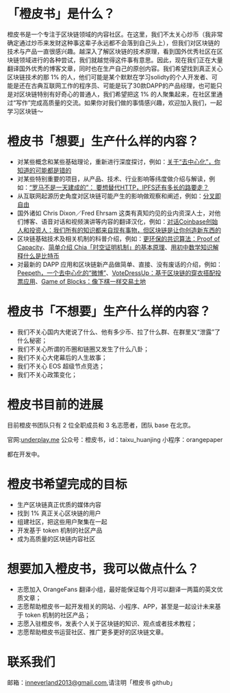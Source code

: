 # 「橙皮书」是什么？
橙皮书是一个专注于区块链领域的内容社区。在这里，我们不太关心炒币（我非常确定通过炒币来发财这种事这辈子永远都不会落到自己头上），但我们对区块链的技术与产品一直很感兴趣。越深入了解区块链的技术原理，看到国外优秀社区在区块链领域进行的各种尝试，我们就越觉得这件事有意思。因此，现在我们正在大量翻译国外优秀的博客文章，同时也在生产自己的原创内容。我们希望找到真正关心区块链技术的那 1% 的人，他们可能是某个默默在学习solidty的个人开发者、可能是还在古典互联网工作的程序员、可能是玩了30款DAPP的产品经理，也可能只是对区块链特别有好奇心的普通人，我们希望把这 1% 的人聚集起来，在社区里通过“写作”完成高质量的交流。如果你对我们做的事情感兴趣，欢迎加入我们，一起学习区块链～

# 橙皮书「想要」生产什么样的内容？

- 对某些概念和某些基础理论，重新进行深度探讨，例如：[关于“去中心化”，你知道的可能都是错的](https://underplay.me/orange/p/1)
- 对某些特别重要的项目，从产品、技术、行业影响等纬度做介绍与解读，例如：[“罗马不是一天建成的”： 要想替代HTTP，IPFS还有多长的路要走？](https://underplay.me/orange/p/11)
- 从互联网起源历史角度对区块链可能产生的影响做观察和阐述，例如：[分叉即自由](https://underplay.me/orange/p/20)
- 国外诸如 Chris Dixon／Fred Ehrsam 这类有真知灼见的业内资深人士，对他们博客、语音对话和视频演讲等内容的翻译汉化，例如：[对话Coinbase创始人和投资人：我们所有的知识都来自现有事物，但区块链是让你创造新东西的](https://underplay.me/orange/p/20)
- 区块链基础技术及相关机制的科普介绍，例如：[更环保的共识算法：Proof of Capacity](https://underplay.me/orange/p/36)、[简单介绍 Chia「时空证明机制」的基本原理](https://underplay.me/orange/p/34)、[用初中数学知识解释什么是比特币](https://underplay.me/orange/p/41)
- 对最新的 DAPP 应用和区块链新产品做简单、直接、没有废话的介绍，例如：[Peepeth，一个去中心化的“微博”](https://underplay.me/orange/p/29)、[VoteDressUp：基于区块链的穿衣搭配投票应用](https://underplay.me/orange/p/8)、[Game of Blocks：像下棋一样交易土地](https://underplay.me/orange/p/9)

# 橙皮书「不想要」生产什么样的内容？

- 我们不关心国内大佬说了什么、他有多少币、拉了什么群、在群里又“泄露”了什么秘密；
- 我们不关心所谓的币圈和链圈又发生了什么八卦；
- 我们不关心大佬幕后的人生故事；
- 我们不关心 EOS 超级节点竞选；
- 我们不关心政策变化；

# 橙皮书目前的进展

目前橙皮书团队只有 2 位全职成员和 3 名志愿者，团队 base 在北京。

官网:[underplay.me](https://underplay.me/orange/) 
公众号：橙皮书，id：taixu_huanjing
小程序：orangepaper

都在开发中。

# 橙皮书希望完成的目标

- 生产区块链真正优质的媒体内容
- 找到 1% 真正关心区块链的用户
- 组建社区，把这些用户聚集在一起
- 开发基于 token 机制的社区产品
- 成为高质量的区块链内容社区

# 想要加入橙皮书，我可以做点什么？

- 志愿加入 OrangeFans 翻译小组，最好能保证每个月可以翻译一两篇的英文优质文章；
- 志愿帮助橙皮书一起开发相关的网站、小程序、APP，甚至是一起设计未来基于 token 机制的社区产品；
- 志愿入驻橙皮书，发表个人关于区块链的知识、观点或者技术教程；
- 志愿帮助橙皮书运营社区、推广更多更好的区块链文章。

# 联系我们

邮箱：inneverland2013@gmail.com,请注明「橙皮书 github」